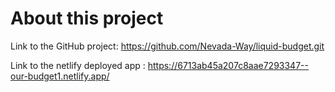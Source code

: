 # About this project

Link to the GitHub project:
https://github.com/Nevada-Way/liquid-budget.git

Link to the netlify deployed app :
https://6713ab45a207c8aae7293347--our-budget1.netlify.app/
